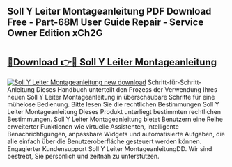 ## Soll Y Leiter Montageanleitung PDF Download Free - Part-68M User Guide Repair - Service Owner Edition xCh2G

# <h2><a href="http://df8abl.blite.top/?on=Soll+Y+Leiter+Montageanleitung">🔗Download 👉🔴 Soll Y Leiter Montageanleitung</a></h2>

[![Soll Y Leiter Montageanleitung new download](https://i.imgur.com/lujVjoI.png)](http://df8abl.blite.top/?on=Soll+Y+Leiter+Montageanleitung)
Schritt-für-Schritt-Anleitung Dieses Handbuch unterteilt den Prozess der Verwendung Ihres neuen Soll Y Leiter Montageanleitung in überschaubare Schritte für eine mühelose Bedienung. Bitte lesen Sie die rechtlichen Bestimmungen Soll Y Leiter Montageanleitung Dieses Produkt unterliegt bestimmten rechtlichen Bestimmungen. Soll Y Leiter Montageanleitung bietet Benutzern eine Reihe erweiterter Funktionen wie virtuelle Assistenten, intelligente Benachrichtigungen, anpassbare Widgets und automatisierte Aufgaben, die alle einfach über die Benutzeroberfläche gesteuert werden können. Engagierter Kundensupport Soll Y Leiter MontageanleitungDD. Wir sind bestrebt, Sie persönlich und zeitnah zu unterstützen.
